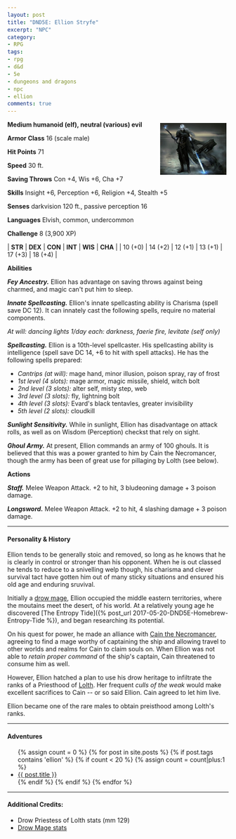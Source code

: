 ```yaml
---
layout: post
title: "DND5E: Ellion Stryfe"
excerpt: "NPC"
category:
- RPG
tags:
- rpg
- d&d
- 5e
- dungeons and dragons
- npc
- ellion
comments: true
---
```


<a href=""><img src="/images/extra/ellion.jpg" style="max-width: 30%; height: auto; float: right; margin: 5px"></a>

**Medium humanoid (elf), neutral (various) evil**

**Armor Class** 16 (scale male)

**Hit Points** 71

**Speed** 30 ft.

**Saving Throws** Con +4, Wis +6, Cha +7

**Skills** Insight +6, Perception +6, Religion +4, Stealth +5

**Senses** darkvision 120 ft., passive perception 16

**Languages** Elvish, common, undercommon

**Challenge** 8 (3,900 XP)

| **STR** | **DEX** | **CON** | **INT** | **WIS** | **CHA** |
| 10 (+0) | 14 (+2) | 12 (+1) | 13 (+1) | 17 (+3) | 18 (+4) |

**Abilities**

***Fey Ancestry.*** Ellion has advantage on saving throws against being charmed, and magic can't put him to sleep.

***Innate Spellcasting.*** Ellion's innate spellcasting ability is Charisma (spell save DC 12).  It can innately cast the following spells, require no material components.

*At will: dancing lights*
*1/day each:  darkness, faerie fire, levitate (self only)*

***Spellcasting.*** Ellion is a 10th-level spellcaster.  His spellcasting ability is intelligence (spell save DC 14, +6 to hit with spell attacks).  He has the following spells prepared:

- *Cantrips (at will):* mage hand, minor illusion, poison spray, ray of frost
- *1st level (4 slots):* mage armor, magic missile, shield, witch bolt
- *2nd level (3 slots):* alter self, misty step, web
- *3rd level (3 slots):* fly, lightning bolt
- *4th level (3 slots):* Evard's black tentavles, greater invisibility
- *5th level (2 slots):* cloudkill

***Sunlight Sensitivity.*** While in sunlight, Ellion has disadvantage on attack rolls, as well as on Wisdom (Perception) checkst that rely on sight.

***Ghoul Army.*** At present, Ellion commands an army of 100 ghouls.  It is believed that this was a power granted to him by Cain the Necromancer, though the army has been of great use for pillaging by Lolth (see below).

**Actions**

***Staff.*** Melee Weapon Attack.  +2 to hit, 3 bludeoning damage + 3 poison damage.

***Longsword.*** Melee Weapon Attack.  +2 to hit, 4 slashing damage + 3 poison damage.

---

#### Personality & History

Ellion tends to be generally stoic and removed, so long as he knows that he is clearly in control or stronger than his opponent.  When he is out classed he tends to reduce to a snivelling welp though, his charisma and clever survival tact have gotten him out of many sticky situations and ensured his old age and enduring sruvival.

Initially a [drow mage](https://chisaipete.github.io/bestiary/creatures/drow-mage), Ellion occupied the middle eastern territories, where the moutains meet the desert, of his world.  At a relatively young age he discovered [The Entropy Tide]({% post_url 2017-05-20-DND5E-Homebrew-Entropy-Tide %}), and began researching its potential.

On his quest for power, he made an alliance with [Cain the Necromancer](https://www.dandwiki.com/wiki/Cain_the_Necromancer_(3.5e_Deity)), agreeing to find a mage worthy of captaining the ship and allowing travel to other worlds and realms for Cain to claim souls on.   When Ellion was not able to *retain proper command* of the ship's captain, Cain threatened to consume him as well.

However, Ellion hatched a plan to use his drow heritage to infiltrate the ranks of a Priesthood of [Lolth](http://forgottenrealms.wikia.com/wiki/Lolth).  Her frequent *culls of the weak* would make excellent sacrifices to Cain -- or so said Ellion.  Cain agreed to let him live.

Ellion became one of the rare males to obtain preisthood among Lolth's ranks.

---

#### Adventures

<ul class="posts">
{% assign count = 0 %}
{% for post in site.posts %}
  {% if post.tags contains 'ellion' %}
    {% if count < 20 %}
      {% assign count = count|plus:1 %}
      <div class="post_info">
        <li>
          <a href="{{ post.url }}">{{ post.title }}</a>
        </li>
      </div>
    {% endif %}
  {% endif %}
{% endfor %}
</ul>

---

#### Additional Credits:

- Drow Priestess of Lolth stats (mm 129)
- [Drow Mage stats](https://chisaipete.github.io/bestiary/creatures/drow-mage)